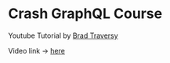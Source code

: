 # Crash GraphQL Course

Youtube Tutorial by [Brad Traversy](https://www.youtube.com/channel/UC29ju8bIPH5as8OGnQzwJyA)

Video link -> [here](https://www.youtube.com/watch?v=PEcJxkylcRM)
